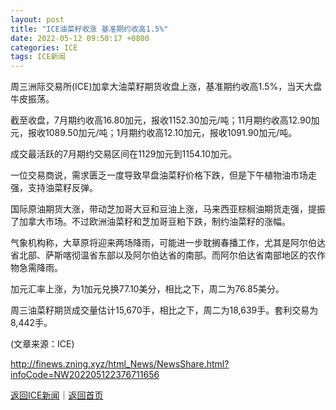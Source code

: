 ```yaml
---
layout: post
title: "ICE油菜籽收涨 基准期约收高1.5%"
date: 2022-05-12 09:50:17 +0800
categories: ICE
tags: ICE新闻
---
```

<p>周三洲际交易所(ICE)加拿大油菜籽期货收盘上涨，基准期约收高1.5%，当天大盘牛皮振荡。</p>
 <p>截至收盘，7月期约收高16.80加元，报收1152.30加元/吨；11月期约收高12.90加元，报收1089.50加元/吨；1月期约收高12.10加元，报收1091.90加元/吨。</p>
 <p>成交最活跃的7月期约交易区间在1129加元到1154.10加元。</p>
 <p>一位交易商说，需求匮乏一度导致早盘油菜籽价格下跌，但是下午植物油市场走强，支持油菜籽反弹。</p>
 <p>国际原油期货大涨，带动芝加哥大豆和豆油上涨，马来西亚棕榈油期货走强，提振了加拿大市场。不过欧洲油菜籽和芝加哥豆粕下跌，制约油菜籽的涨幅。</p>
 <p>气象机构称，大草原将迎来两场降雨，可能进一步耽搁春播工作，尤其是阿尔伯达省北部、萨斯喀彻温省东部以及阿尔伯达省的南部。而阿尔伯达省南部地区的农作物急需降雨。</p>
 <p>加元汇率上涨，为1加元兑换77.10美分，相比之下，周二为76.85美分。</p>
 <p>周三油菜籽期货成交量估计15,670手，相比之下，周二为18,639手。套利交易为8,442手。</p>
 <p>(文章来源：ICE)</p>

<http://finews.zning.xyz/html_News/NewsShare.html?infoCode=NW202205122376711656>

[返回ICE新闻](//finews.withounder.com/category/ICE.html)｜[返回首页](//finews.withounder.com/)